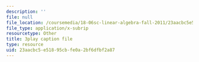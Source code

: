 ```yaml
---
description: ''
file: null
file_location: /coursemedia/18-06sc-linear-algebra-fall-2011/23aacbc5e51895cbfe0a2bf6dfbf2a87_J7DzL2_Na80.srt
file_type: application/x-subrip
resourcetype: Other
title: 3play caption file
type: resource
uid: 23aacbc5-e518-95cb-fe0a-2bf6dfbf2a87
---
```

